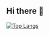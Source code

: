 ## Hi there 👋
[![Top Langs](https://github-readme-stats.vercel.app/api/top-langs/?username=Detmon0410&layout=donut)](https://github.com/Detmon0410/github-readme-stats)
